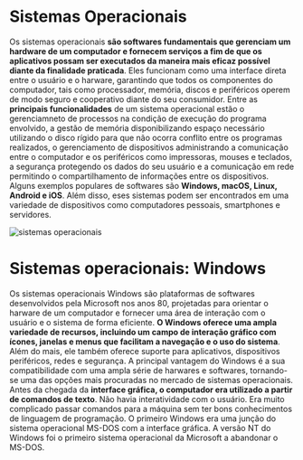# Sistemas Operacionais
 Os sistemas operacionais **são softwares fundamentais que gerenciam um hardware de um computador e fornecem serviços a fim de que os aplicativos possam ser executados da maneira mais eficaz possível diante da finalidade praticada**. Eles funcionam como uma interface direta entre o usuário e o harware, garantindo que todos os componentes do computador, tais como processador, memória, discos e periféricos operem de modo seguro e cooperativo diante do seu consumidor. Entre as **principais funcionalidades** de um sistema operacional estão o gerenciamneto de processos na condição de execução do programa envolvido, a gestão de memória disponibilizando espaço necessário utilizando o disco rígido para que não ocorra conflito entre os programas realizados, o gerenciamento de dispositivos administrando a comunicação entre o computador e os periféricos como impressoras, mouses e teclados, a segurança protegendo os dados do seu usuário e a comunicação em rede permitindo o compartilhamento de informações entre os dispositivos. Alguns exemplos populares de softwares são **Windows, macOS, Linux, Android e iOS**. Além disso, eses sistemas podem ser encontrados em uma variedade de dispositivos como computadores pessoais, smartphones e servidores. 

![sistemas operacionais](https://s.zst.com.br/cms-assets/2023/12/o-que-e-sistema-operacional.webp)

# Sistemas operacionais: Windows
Os sistemas operacionais Windows são plataformas de softwares desenvolvidos pela Microsoft nos anos 80, projetadas para orientar o harware de um computador e fornecer uma área de interação com o usuário e o sistema de forma eficiente. **O Windows oferece uma ampla variedade de recursos, incluindo um campo de interação gráfico com ícones, janelas e menus que facilitam a navegação e o uso do sistema**. Além do mais, ele também oferece suporte para aplicativos, dispositivos periféricos, redes e segurança. A principal vantagem do Windows é a sua compatibilidade com uma ampla série de harwares e softwares, tornando-se uma das opções mais procuradas no mercado de sistemas operacionais. Antes da chegada da **interface gráfica, o computador era utilizado a partir de comandos de texto**. Não havia interatividade com o usuário. Era muito complicado passar comandos para a máquina sem ter bons conhecimentos de linguagem de programação. O primeiro Windows era uma junção do sistema operacional MS-DOS com a interface gráfica. A versão NT do Windows foi o primeiro sistema operacional da Microsoft a abandonar o MS-DOS.
